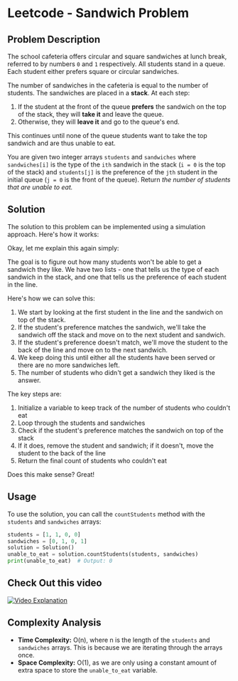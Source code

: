 # Leetcode - Sandwich Problem

## Problem Description

The school cafeteria offers circular and square sandwiches at lunch break, referred to by numbers `0` and `1` respectively. All students stand in a queue. Each student either prefers square or circular sandwiches.

The number of sandwiches in the cafeteria is equal to the number of students. The sandwiches are placed in a **stack**. At each step:

1. If the student at the front of the queue **prefers** the sandwich on the top of the stack, they will **take it** and leave the queue.
2. Otherwise, they will **leave it** and go to the queue's end.

This continues until none of the queue students want to take the top sandwich and are thus unable to eat.

You are given two integer arrays `students` and `sandwiches` where `sandwiches[i]` is the type of the `i​​​​​th` sandwich in the stack (`i = 0` is the top of the stack) and `students[j]` is the preference of the `j​​​​​​th` student in the initial queue (`j = 0` is the front of the queue). Return _the number of students that are unable to eat._

## Solution

The solution to this problem can be implemented using a simulation approach. Here's how it works:


Okay, let me explain this again simply:

The goal is to figure out how many students won't be able to get a sandwich they like. We have two lists - one that tells us the type of each sandwich in the stack, and one that tells us the preference of each student in the line.

Here's how we can solve this:

1. We start by looking at the first student in the line and the sandwich on top of the stack.
2. If the student's preference matches the sandwich, we'll take the sandwich off the stack and move on to the next student and sandwich.
3. If the student's preference doesn't match, we'll move the student to the back of the line and move on to the next sandwich.
4. We keep doing this until either all the students have been served or there are no more sandwiches left.
5. The number of students who didn't get a sandwich they liked is the answer.

The key steps are:
1. Initialize a variable to keep track of the number of students who couldn't eat
2. Loop through the students and sandwiches
3. Check if the student's preference matches the sandwich on top of the stack
4. If it does, remove the student and sandwich; if it doesn't, move the student to the back of the line
5. Return the final count of students who couldn't eat

Does this make sense? Great!

## Usage

To use the solution, you can call the `countStudents` method with the `students` and `sandwiches` arrays:

```python
students = [1, 1, 0, 0]
sandwiches = [0, 1, 0, 1]
solution = Solution()
unable_to_eat = solution.countStudents(students, sandwiches)
print(unable_to_eat)  # Output: 0
```
## Check Out this video

[![Video Explanation](https://img.youtube.com/vi/d_cvtFwnOZg/0.jpg)](https://youtu.be/d_cvtFwnOZg)


## Complexity Analysis

- **Time Complexity:** O(n), where n is the length of the `students` and `sandwiches` arrays. This is because we are iterating through the arrays once.
- **Space Complexity:** O(1), as we are only using a constant amount of extra space to store the `unable_to_eat` variable.